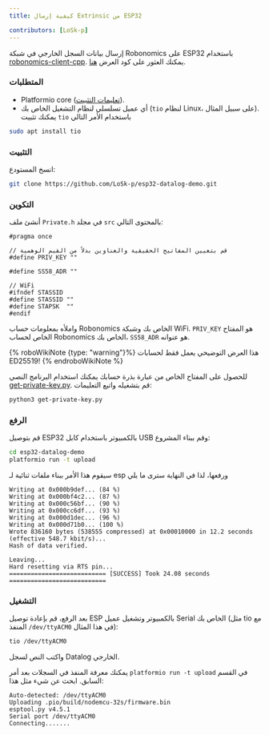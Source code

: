 ```yaml
---
title: كيفية إرسال Extrinsic من ESP32

contributors: [LoSk-p]
---
```


إرسال بيانات السجل الخارجي في شبكة Robonomics على ESP32 باستخدام [robonomics-client-cpp](https://github.com/airalab/robonomics-client-cpp). يمكنك العثور على كود العرض [هنا](https://github.com/LoSk-p/esp32-datalog-demo).

### المتطلبات

* Platformio core ([تعليمات التثبيت](https://docs.platformio.org/en/latest/core/installation/methods/installer-script.html)).
* أي عميل تسلسلي لنظام التشغيل الخاص بك (`tio` لنظام Linux، على سبيل المثال). يمكنك تثبيت `tio` باستخدام الأمر التالي
```bash
sudo apt install tio
```
### التثبيت
انسخ المستودع:
```bash
git clone https://github.com/LoSk-p/esp32-datalog-demo.git
```
### التكوين
أنشئ ملف `Private.h` في مجلد `src` بالمحتوى التالي:
```
#pragma once

// قم بتعيين المفاتيح الحقيقية والعناوين بدلاً من القيم الوهمية
#define PRIV_KEY ""

#define SS58_ADR ""

// WiFi
#ifndef STASSID
#define STASSID ""
#define STAPSK  ""
#endif
```
واملأه بمعلومات حساب Robonomics الخاص بك وشبكة WiFi. `PRIV_KEY` هو المفتاح الخاص لحساب Robonomics الخاص بك، `SS58_ADR` هو عنوانه.

{% roboWikiNote {type: "warning"}%} هذا العرض التوضيحي يعمل فقط لحسابات ED25519!
{% endroboWikiNote %}

للحصول على المفتاح الخاص من عبارة بذرة حسابك يمكنك استخدام البرنامج النصي [get-private-key.py](https://github.com/LoSk-p/esp32-datalog-demo/blob/main/get-private-key.py). قم بتشغيله واتبع التعليمات:
```bash
python3 get-private-key.py
```

### الرفع
قم بتوصيل ESP32 بالكمبيوتر باستخدام كابل USB وقم ببناء المشروع:
```bash
cd esp32-datalog-demo
platformio run -t upload
```
سيقوم هذا الأمر ببناء ملفات ثنائية لـ esp ورفعها، لذا في النهاية سترى ما يلي
```
Writing at 0x000b9def... (84 %)
Writing at 0x000bf4c2... (87 %)
Writing at 0x000c56bf... (90 %)
Writing at 0x000cc6df... (93 %)
Writing at 0x000d1dec... (96 %)
Writing at 0x000d71b0... (100 %)
Wrote 836160 bytes (538555 compressed) at 0x00010000 in 12.2 seconds (effective 548.7 kbit/s)...
Hash of data verified.

Leaving...
Hard resetting via RTS pin...
=========================== [SUCCESS] Took 24.08 seconds ===========================
```

### التشغيل

بعد الرفع، قم بإعادة توصيل ESP بالكمبيوتر وتشغيل عميل Serial الخاص بك (مثل tio مع المنفذ `/dev/ttyACM0` في هذا المثال):
```bash
tio /dev/ttyACM0
```
واكتب النص لسجل Datalog الخارجي.

يمكنك معرفة المنفذ في السجلات بعد أمر `platformio run -t upload` في القسم السابق. ابحث عن شيء مثل هذا:
```
Auto-detected: /dev/ttyACM0
Uploading .pio/build/nodemcu-32s/firmware.bin
esptool.py v4.5.1
Serial port /dev/ttyACM0
Connecting.......
```